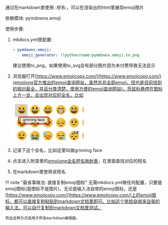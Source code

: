 通过在markdown里使用 *:短名:*，可以在渲染出的html里展现emoji图片

依赖模块: pymdownx.emoji

使用步骤:

1. mkdocs.yml里配置:

    ```yaml
    - pymdownx.emoji:
        emoji_generator: !!python/name:pymdownx.emoji.to_png
    ```

	建议使用to_png，如果使用to_svg会有部分图片因为未付费导致无法显示

2. 浏览器打开[https://www.emojicopy.com/](https://www.emojicopy.com/)(emojione官方推出的emoji查询网站，虽然并非全部emoji，但也是目前找到的相对最全，并且分类清楚，使用方便的emoji查询网站)，将鼠标悬停在图标上方一会，会出现对应的全名，比如

	![](./../img/emoji_ex1.png)

3. 记录下这个全名，比如这里叫做grinning face

4. 点击进入附录里的[emojione全名短名映射表](./../appendix/emoji_shortname/)，在里面查找对应的短名

5. 在markdown里使用该短名

!!! note "最省事做法: 直接复制emoji图标"
	无需mkdocs.yml做任何配置，只要是emoji图标(是图标不是图片)，无论是输入法自带的emoji图标，还是[https://www.emojicopy.com/](https://www.emojicopy.com/)上的emoji图标，都可以直接复制粘贴到markdown文档里即可。比如这个笑脸😄就来自我的输入法，可以自行复制到markdown文档里测试。

	而且这种方式适用于所有markdown编辑器。

